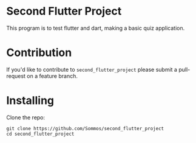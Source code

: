 # Second Flutter Project

This program is to test flutter and dart, making a basic quiz application.

# Contribution 

If you'd like to contribute to `second_flutter_project` please submit a pull-request on a feature branch.

# Installing

Clone the repo:

    git clone https://github.com/Sommos/second_flutter_project
    cd second_flutter_project